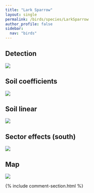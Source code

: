 ```yaml
---
title: "Lark Sparrow"
layout: single
permalink: /birds/species/LarkSparrow
author_profile: false
sidebar:
  nav: "birds"
---
```


<h2>Detection</h2>

<img src="https://beallen.github.io/DevelopmentWebsite/assets/images/birds/LarkSparrow/det.jpg">

<h2>Soil coefficients</h2>

<img src="https://beallen.github.io/DevelopmentWebsite/assets/images/birds/LarkSparrow/soilhf.jpg">

<h2>Soil linear</h2>

<img src="https://beallen.github.io/DevelopmentWebsite/assets/images/birds/LarkSparrow/lin-south.jpg">

<h2>Sector effects (south)</h2>

<img src="https://beallen.github.io/DevelopmentWebsite/assets/images/birds/LarkSparrow/sector-south.jpg">

<h2>Map</h2>

<img src="https://beallen.github.io/DevelopmentWebsite/assets/images/birds/LarkSparrow/map.jpg">

{% include comment-section.html %}
